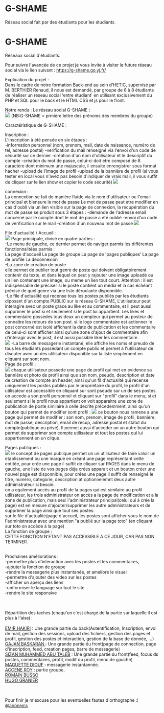 # G-SHAME
Réseau social fait par des étudiants pour les étudiants.
# G-SHAME
Réseaux social d'étudiants.

Pour suivre l'avancée de ce projet je vous invite à visiter le future réseau social via le lien suivant : https://g-shame.go.yj.fr/<br>

Explication du projet :<br>
Dans le cadre de notre formation Back-end au sein d'HETIC, supervisé par M. BERTHIER Renaud, il nous est demandé, par groupe de 6 à 8 étudiants de réaliser un réseau social 'entre étudiant' en utilisant exclusivement du PHP et SQL pour le back et le HTML CSS et js pour le front.

Notre rendu : Le réseau social G-SHAME :<br>
<img src="https://g-shame.go.yj.fr/data/g-shame/logo.png">
(NB:G-SHAME = prmière lettre des prénoms des membres du groupe)

Caractéristique de G-SHAME :<br>

Inscription :<br>
L'inscription à été pensée en six étapes :<br>
    -information personnel (nom, prenom, mail, date de naissance, numéro de tel, adresse postal)
    -verification du mail renseigné via l'envoi d'un code de sécurité sur ce dernier
    -création d'un nom d'utilisateur et le descriptif du compte
    -création du mot de passe, celui-ci doit etre composé de 8 caractère dont minimum une majuscule, il ensuite enrengistrer sous format hacher
    -upload de l'image de profil 
    -upload de la bannière de profil
(si vous tester en local vous n'avez pas besoin d'indiquer de vrais mail, il vous suffit de cliquer sur le lien show et copier le code sécurité)
    <img src="https://g-shame.go.yj.fr/data/autre/login.png">


connexion :<br>
La connextion se fait de manière fluide via le nom d'utilisateur ou l'email principal et biensure le mot de passe
Le mot de passe peut etre modifier en cas d'oubli via un lien visible sur la page de connexion, la recupération du mot de passe se produit sous 3 étapes :
        -demande de l'adresse email concerné par le compte dont le mot de passe a été oublié
        -envoi d'un code de verification sur le mail
        -création d'un nouveau mot de passe
<img src="https://g-shame.go.yj.fr/data/autre/signin-min.png">

File d'actualité / Accueil :<br>
<img src="https://g-shame.go.yj.fr/data/autre/factu.png">
Page principale, divisé en quatre parties :<br>
    -Le menu de gauche, ce dernier permet de naviger parmis les différentes fonctionnalitées parmis : <br>
            La page d'accueil
            La page de groupe
            La page de 'pages publiques'
            La page de profile
            La deconnexion 
    <br>
    -La zone de création de poste <br>
            elle permet de publier tout genre de poste qui doivent obligatoirement contenir du texte, et dans lequel on peut y rajouter une image uploadé ou un lien contenant une image, ou meme un lien tout court. 
            Attention : il est indispensable de préciser si le poste contient un média et la cas échéant précisé de quel genre via une liste déroulante disponnible.
    <br>
    -Le file d'actualité qui recense tous les postes publiés par les étudiants diposant d'un compte PUBLIC sur le réseau G-SHAME, 
            L'utilisateur peut interagire avec un poste grace au like et au commentaire, et il peut aussi supprimer le post si et seulement si le post lui appartient.
            Les likes et commentaire possedes tous deux un compteur qui permet au posteur de connaitre les retours de son post.
            si le logo commentaire est actionner le post concerné est isolé affichant la date de publication et les commentaire de celui-ci sont afficher ainsi qu'une zone d'ajout de commentaire afin d'interagir avec le post, il est aussi possible liker les commentaire.
    <br>
    <img src="https://g-shame.go.yj.fr/data/autre/msg.png">
    -La barre de messagerie instantané, elle affiche les noms et preudo de tous les étudiants possédant un compte public et permet à l'utilisateur de discuter avec un des utilisateur disponible sur la liste simplement en cliquant sur sont nom.
<br>
Page de profil :<br>
<img src="https://g-shame.go.yj.fr/data/autre/profilperso.png">
chaque utilisateur possede une page de profil qui met en evidence sa bannière et photo de profil ainsi que son nom, pseudo, description et date de creation de compte an header,  ainsi qu'un fil d'actualité qui recense uniquement les postes publiés par le propriétaire du profil, le profil d'un utilisateur est accessible en cliquant sur sont pseudo sur un de ses postes.
on accede a son profil personnel et cliquant sur "profil" dans le menu, si et seulement si le profil nous appartient on voit apparaitre une zone de publication de poste similaire à celle decrite précedemment, ainsi qu'un bouton qui permet de modifier sont profil : 
<img src="https://g-shame.go.yj.fr/data/autre/modif.png">
    ce bouton nous ramene a une page qui permet de modifier :
        son nom, prenom, image de profil, bannière, mot de passe, description, email de recup, adresse postal et statut du compte(publique ou privé). Il permet aussi d'acceder un un autre bouton qui permet de supprimer son compte utilisateur et tout les postes qui lui appartiennent en un clique.
<br>

Pages publiques :<br>
<img src="https://g-shame.go.yj.fr/data/autre/pages.png">
le concept de pages publique permet un un utilisateur de faire valoir un etablissement ou une marque en créant une page représentant cette entitée, pour crée une page il suffit de cliquer sur PAGES dans le menu de gauche, une liste de vos pages déja crées apparait et un bouton créer une nouvel page est disponnible, pour crées une page il suffit de renseigné le titre, numéro, categorie, description at optionnelemnt deux autre administrateur si besoin.<br>
on a egalement accès au profil de la pages qui est similaire au profil utilisateur, les trois administrateur on accès a la page de modification et a la zone de publication, mais seul l'administrateur principal(celui qui à crée la page) est en mesure d'ajouter/supprimer les autre administrateurs et de supprimer la page ainsi que tout ses postes. 
<br>
sur le file d'actualité/page d'accueil, les postes sont afficher sous le nom de l'administrateur avec une mention "a publié sur la page toto" (en  cliquant sur toto on accède à la page)
<br>
La fonction de groupe :<br>
CETTE FONCTION N'ETANT PAS ACCESSIBLE A CE JOUR, CAR PAS NON TERMINER.
<br><br>

Prochaines améliorations :<br>
-permettre plus d'interaction avec les postes et les commentaires,<br>
-ajouter la fonction de groupe<br>
-rendre la messagerie plus instantanée, et amelioré le visuel<br>
-permettre d'ajouter des video sur les postes<br>
-afficher un aperçu des liens <br>
-uniformiser le language sur tout le site<br>
-rendre le site responsive<br>

<br><br>
Répartition des taches (chaqu'un c'est chargé de la partie sur laquelle il est plus à l'aise): <br><br>
<a href="https://www.linkedin.com/in/emir-hakiri/">EMIR HAKIRI</a> : Une grande partie du back(Autentification, Inscription, envoi de mail, gestion des sessions, upload des fichiers, gestion des pages et profil, gestion des postes et interaction, gestion de la base de donnée, ...)
<br>
<a href="https://www.linkedin.com/in/gajan-baskaran-/">GAJAN BASKARAN </a> : Une grande partie du front(page de connection, page d'inscription, feed, creation pages, barre de messagerie)
<br>
<a href="https://www.linkedin.com/in/sizan-mohammed-abu-taleb-334a39201/">SIZAN MUHAMMED ABU TALEB</a> : Une grande partie du front(feed, focus ds postes, commentaires, profil, modif du profil, menu de gauche)
<br>
<a href="https://www.linkedin.com/in/diouf-maguette-2735ba204/">MAGUETTE DIOUF</a> : messagerie instantannée.
<br>
<a href="https://www.linkedin.com/in/acc%C3%A8neroy/">ACCENE ROY</a> : partie groupe.
<br>
<a href="https://www.linkedin.com/in/romain-busso-932b58157/"> ROMAIN BUSSO</a>
<br>
<a href="https://www.linkedin.com/in/hgranier/">HUGO GRANIER</a>

<br><br>
Pour finir je m'excuse pour les eventuelles fautes d'orthographe :)
<br>
<a href="https://www.linkedin.com/in/emir-hakiri/">@anonems</a>









 
 





